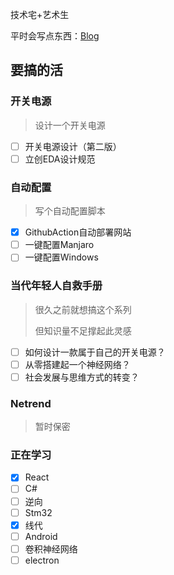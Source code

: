 <!-- 
title: 关于我
visible: true
--> 

技术宅+艺术生

平时会写点东西：[Blog](http://blog.fzf404.top/)

## 要搞的活

### 开关电源

> 设计一个开关电源

- [ ] 开关电源设计（第二版）
- [ ] 立创EDA设计规范

### 自动配置

> 写个自动配置脚本

- [x] GithubAction自动部署网站
- [ ] 一键配置Manjaro
- [ ] 一键配置Windows

### 当代年轻人自救手册

> 很久之前就想搞这个系列
>
> 但知识量不足撑起此灵感

- [ ] 如何设计一款属于自己的开关电源？
- [ ] 从零搭建起一个神经网络？
- [ ] 社会发展与思维方式的转变？

### Netrend

> 暂时保密

### 正在学习

- [x] React
- [ ] C#
- [ ] 逆向
- [ ] Stm32
- [x] 线代
- [ ] Android
- [ ] 卷积神经网络
- [ ] electron